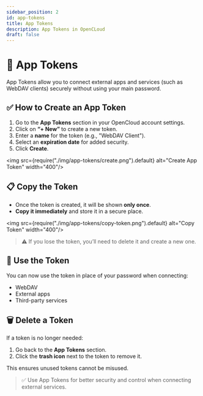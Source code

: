 ```yaml
---
sidebar_position: 2
id: app-tokens
title: App Tokens
description: App Tokens in OpenCLoud
draft: false
---
```


# 🔑 App Tokens

App Tokens allow you to connect external apps and services (such as WebDAV clients) securely without using your main password.

## ✅ How to Create an App Token

1. Go to the **App Tokens** section in your OpenCloud account settings.
2. Click on **“+ New”** to create a new token.
3. Enter a **name** for the token (e.g., "WebDAV Client").
4. Select an **expiration date** for added security.
5. Click **Create**.

<img src={require("./img/app-tokens/create.png").default} alt="Create App Token" width="400"/>

## 📋 Copy the Token

- Once the token is created, it will be shown **only once**.
- **Copy it immediately** and store it in a secure place.

<img src={require("./img/app-tokens/copy-token.png").default} alt="Copy Token" width="400"/>

> ⚠️ If you lose the token, you’ll need to delete it and create a new one.

## 🔧 Use the Token

You can now use the token in place of your password when connecting:

- WebDAV
- External apps
- Third-party services

## 🗑️ Delete a Token

If a token is no longer needed:

1. Go back to the **App Tokens** section.
2. Click the **trash icon** next to the token to remove it.

This ensures unused tokens cannot be misused.

> ✅ Use App Tokens for better security and control when connecting external services.
